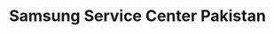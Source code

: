 ---
title: "Samsung Service Center Pakistan"
url: /karachi/samsung-service-center-pakistan/
shop: Elektronik
---